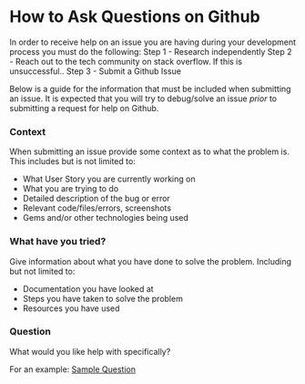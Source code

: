# How to Ask Questions on Github
In order to receive help on an issue you are having during your development process you must do the following:
Step 1 - Research independently
Step 2 - Reach out to the tech community on stack overflow. If this is unsuccessful..
Step 3 - Submit a Github Issue

Below is a guide for the information that must be included when submitting an issue.
It is expected that you will try to debug/solve an issue _prior_ to submitting a request for help on Github.

### Context
When submitting an issue provide some context as to what the problem is. This includes but is not limited to:
- What User Story you are currently working on
- What you are trying to do
- Detailed description of the bug or error
- Relevant code/files/errors, screenshots
- Gems and/or other technologies being used

### What have you tried?
Give information about what you have done to solve the problem. Including but not limited to:
- Documentation you have looked at
- Steps you have taken to solve the problem
- Resources you have used

### Question
What would you like help with specifically?

For an example: [Sample Question](https://gist.github.com/DrRobotmck/6c7f464ef64b131097fa)
